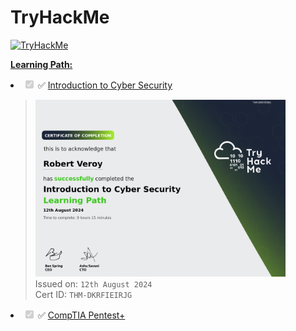 # TryHackMe

<a href="https://tryhackme.com/p/rave007"><img  src="https://tryhackme-badges.s3.amazonaws.com/rave007.png" alt="TryHackMe"></a>

<b><u>Learning Path:</u></b>
<li class="task-list-item"><input type="checkbox" id="" disabled="" class="task-list-item-checkbox" checked=""> ✅ <a href="https://github.com/rave007/TryHackMe/blob/main/Certificates/THM-DKRFIEIRJG.png">Introduction to Cyber Security</a></li>

<blockquote>
<p dir="auto"><a target="_blank" rel="noopener noreferrer nofollow" href="https://github.com/rave007/TryHackMe/blob/main/Certificates/THM-DKRFIEIRJG.png"><img width="400" src="https://github.com/rave007/TryHackMe/blob/main/Certificates/THM-DKRFIEIRJG.png" style="max-width: 100%;"></a> <br>
Issued on: <code>12th August 2024</code> <br>
Cert ID: <code>THM-DKRFIEIRJG</code></p>
</blockquote>

<li class="task-list-item"><input type="checkbox" id="" disabled="" class="task-list-item-checkbox" checked=""> ✅ <a href="https://github.com/rave007/TryHackMe/blob/main/Certificates/THM-IE2KR88MZ1.png">CompTIA Pentest+</a></li>
